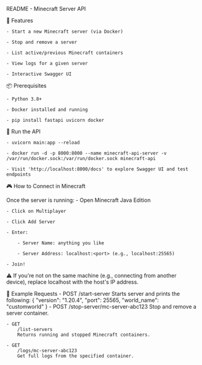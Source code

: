 README - Minecraft Server API

🚀 Features

    - Start a new Minecraft server (via Docker)

    - Stop and remove a server

    - List active/previous Minecraft containers

    - View logs for a given server

    - Interactive Swagger UI

📦 Prerequisites

    - Python 3.8+

    - Docker installed and running

    - pip install fastapi uvicorn docker

🔧 Run the API

    - uvicorn main:app --reload

    - docker run -d -p 8000:8000 --name minecraft-api-server -v /var/run/docker.sock:/var/run/docker.sock minecraft-api

    - Visit 'http://localhost:8000/docs' to explore Swagger UI and test endpoints

🎮 How to Connect in Minecraft

Once the server is running:
    - Open Minecraft Java Edition

    - Click on Multiplayer

    - Click Add Server

    - Enter:

        - Server Name: anything you like

        - Server Address: localhost:<port> (e.g., localhost:25565)

    - Join!

⚠️ If you're not on the same machine (e.g., connecting from another device), replace localhost with the host's IP address.


📘 Example Requests
    - POST /start-server
        Starts server and prints the following:
    {
        "version": "1.20.4",
        "port": 25565,
        "world_name": "customworld"
    }
    - POST 
        /stop-server/mc-server-abc123
        Stop and remove a server container.

    - GET 
        /list-servers
        Returns running and stopped Minecraft containers.

    - GET 
        /logs/mc-server-abc123
        Get full logs from the specified container.